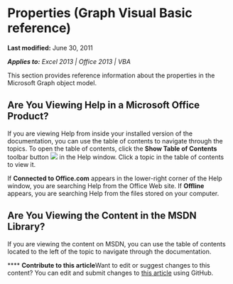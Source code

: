 
# Properties (Graph Visual Basic reference)

 **Last modified:** June 30, 2011

 _**Applies to:** Excel 2013 | Office 2013 | VBA_

This section provides reference information about the properties in the Microsoft Graph object model.


## Are You Viewing Help in a Microsoft Office Product?

If you are viewing Help from inside your installed version of the documentation, you can use the table of contents to navigate through the topics. To open the table of contents, click the  **Show Table of Contents** toolbar button
![](..\images\osHelpShowTOCButton_ZA10250063.gif) in the Help window. Click a topic in the table of contents to view it.

If  **Connected to Office.com** appears in the lower-right corner of the Help window, you are searching Help from the Office Web site. If **Offline** appears, you are searching Help from the files stored on your computer.


## Are You Viewing the Content in the MSDN Library?

If you are viewing the content on MSDN, you can use the table of contents located to the left of the topic to navigate through the documentation.


****   **Contribute to this article**Want to edit or suggest changes to this content? You can edit and submit changes to  [this article](https://github.com/jhershey00/VBA_Excel_Test/OpenXMLCon/articles/8cb6a0e5-76e9-89fd-ca96-9b7ff4cefe0d.md) using GitHub.

